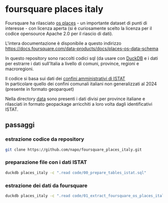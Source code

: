 # foursquare places italy
Foursquare ha rilasciato [os places](https://opensource.foursquare.com/os-places/) - un importante dataset di punti di interesse - con licenza aperta (si è curiosamente scelto la licenza per il codice opensource Apache 2.0 per il riascio di dati).


L'intera documentazione è disponibile a questo indirizzo\
https://docs.foursquare.com/data-products/docs/places-os-data-schema

In questo repository sono raccolti codici sql (da usare con [DuckDB](https://duckdb.org/) e i dati per estrarre i dati sull'Italia a livello di comuni, province, regioni e macroregioni.

Il codice si basa sui dati dei [confini amministrativi di ISTAT](https://www.istat.it/notizia/confini-delle-unita-amministrative-a-fini-statistici-al-1-gennaio-2018-2/)\
In particolare quello dei confini comunali italiani non generalizzati al 2024 (presente in formato geoparquet)

Nella directory [data](https://github.com/napo/foursquare_places_italy/tree/main/data) sono presenti i dati divisi per province italiane e rilasciati in formato geopackage arricchiti a loro volta dagli identificativi ISTAT.

## passaggi 
### estrazione codice da repository
```bash 
git clone https://github.com/napo/foursquare_places_italy.git
```
### preparazione file con i dati ISTAT
```bash
duckdb places_italy -c ".read code/00_prepare_tables_istat.sql"
```

### estrazione dei dati da foursquare
```bash
duckdb places_italy -c ".read code/01_extract_foursquare_os_places_italy.sql"
```
